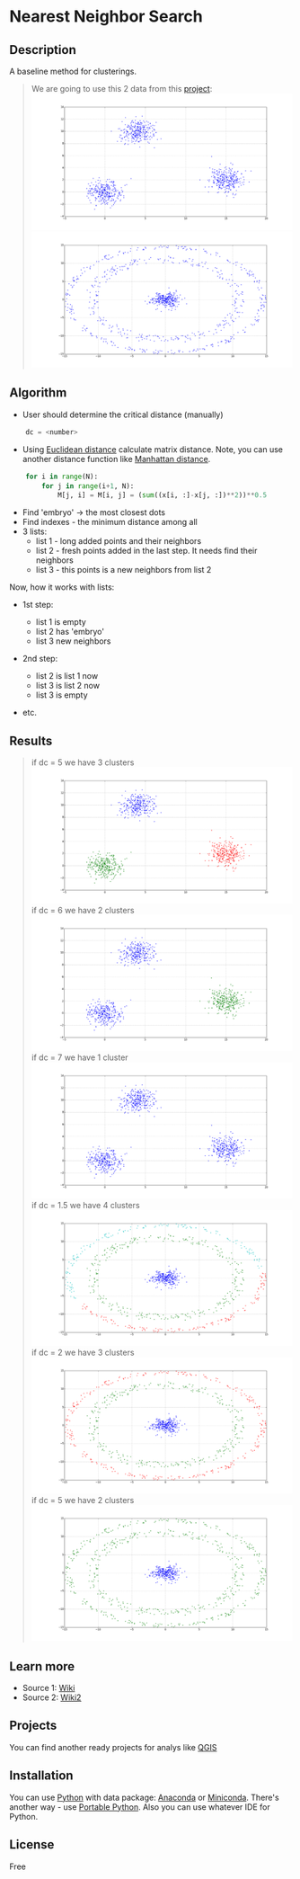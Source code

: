 # Nearest Neighbor Search

## Description
A baseline method for clusterings.

>We are going to use this 2 data from this [project](https://github.com/rcv911/Cluster_generation): 
![](images/cluster_test_data.png)
![](images/cluster_circle_data.png)

## Algorithm

+ User should determine the critical distance (manually)
```python
	dc = <number>
```
+ Using [Euclidean distance](https://en.wikipedia.org/wiki/Euclidean_distance) calculate matrix distance. 
Note, you can use another distance function like [Manhattan distance](https://en.wikipedia.org/wiki/Taxicab_geometry).
```python
	for i in range(N):
		for j in range(i+1, N):
			M[j, i] = M[i, j] = (sum((x[i, :]-x[j, :])**2))**0.5
```
+ Find 'embryo' -> the most closest dots
+ Find indexes - the minimum distance among all
+ 3 lists:
  + list 1 - long added points and their neighbors
  + list 2 - fresh points added in the last step. It needs find their neighbors
  + list 3 - this points is a new neighbors from list 2

Now, how it works with lists:
+ 1st step:
  + list 1 is empty
  + list 2 has 'embryo'
  + list 3 new neighbors

+ 2nd step:
  + list 2 is list 1 now
  + list 3 is list 2 now
  + list 3 is empty
 
+ etc.

## Results
> if dc = 5 we have 3 clusters
![](images/cluster_test_dc5.png)
> if dc = 6 we have 2 clusters
![](images/cluster_test_dc6.png)
> if dc = 7 we have 1 cluster
![](images/cluster_test_dc7.png)
> if dc = 1.5 we have 4 clusters
![](images/cluster_circle_dc1.5.png)
> if dc = 2 we have 3 clusters
![](images/cluster_circle_dc2.png)
> if dc = 5 we have 2 clusters
![](images/cluster_circle_dc5.png)

## Learn more

- Source 1: [Wiki](https://en.wikipedia.org/wiki/Nearest_neighbor_search)
- Source 2: [Wiki2](https://wiki2.org/en/Nearest_neighbor_search)

## Projects

You can find another ready projects for analys like [QGIS](http://www.qgistutorials.com/en/docs/nearest_neighbor_analysis.html) 

## Installation

You can use [Python](https://www.python.org/) with data package: [Anaconda](https://www.anaconda.com/) or [Miniconda](https://conda.io/miniconda).
There's another way - use [Portable Python](http://portablepython.com/). Also you can use whatever IDE for Python.

## License

Free